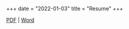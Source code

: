 +++
date = "2022-01-03"
title = "Resume"
+++

[PDF](/Brusch_CV_2021.pdf)  |  [Word](/Brusch_CV_2021.docx)

